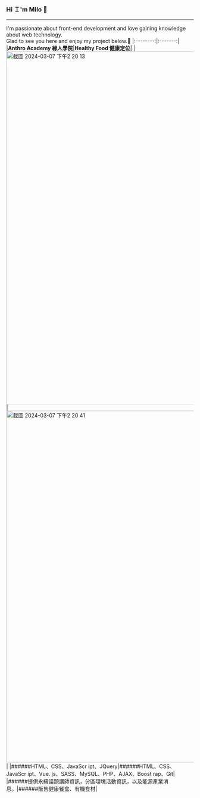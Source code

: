 ### Hi Ｉ'm Milo 👋
***
I'm passionate about front-end development and love gaining knowledge about web technology.  
Glad to see you here and enjoy my project below.🎉
|:--------:|:-------:|
|**Anthro Academy  綠人學院**|**Healthy Food  健康定位**| 
|<img width="945" alt="截圖 2024-03-07 下午2 20 13" src="https://github.com/MMMMMilo/MMMMMilo/assets/152141976/073b5fdb-9867-43d2-8245-452048cff7d0">|<img width="942" alt="截圖 2024-03-07 下午2 20 41" src="https://github.com/MMMMMilo/MMMMMilo/assets/152141976/707b5251-376e-4110-9a14-989a37932350">|
|######HTML、CSS、JavaScr ipt、JQuery|######HTML、CSS、JavaScr ipt、Vue. js、SASS、MySQL、PHP、AJAX、Boost rap、Git| 
|######提供永續議題講師資訊，分區環境活動資訊，以及能源產業消息。|######販售健康餐盒、有機食材|  

